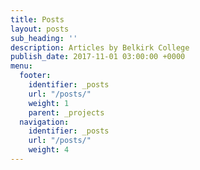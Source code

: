 ```yaml
---
title: Posts
layout: posts
sub_heading: ''
description: Articles by Belkirk College
publish_date: 2017-11-01 03:00:00 +0000
menu:
  footer:
    identifier: _posts
    url: "/posts/"
    weight: 1
    parent: _projects
  navigation:
    identifier: _posts
    url: "/posts/"
    weight: 4
---
```

